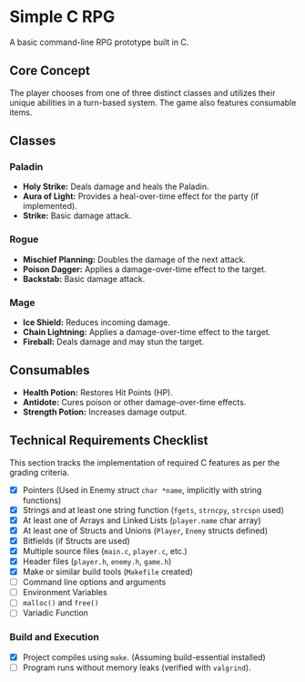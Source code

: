 # Simple C RPG

A basic command-line RPG prototype built in C.

## Core Concept

The player chooses from one of three distinct classes and utilizes their unique abilities in a turn-based system. The game also features consumable items.

## Classes

### Paladin
*   **Holy Strike:** Deals damage and heals the Paladin.
*   **Aura of Light:** Provides a heal-over-time effect for the party (if implemented).
*   **Strike:** Basic damage attack.

### Rogue
*   **Mischief Planning:** Doubles the damage of the next attack.
*   **Poison Dagger:** Applies a damage-over-time effect to the target.
*   **Backstab:** Basic damage attack.

### Mage
*   **Ice Shield:** Reduces incoming damage.
*   **Chain Lightning:** Applies a damage-over-time effect to the target.
*   **Fireball:** Deals damage and may stun the target.

## Consumables

*   **Health Potion:** Restores Hit Points (HP).
*   **Antidote:** Cures poison or other damage-over-time effects.
*   **Strength Potion:** Increases damage output.

## Technical Requirements Checklist

This section tracks the implementation of required C features as per the grading criteria.

*   [x] Pointers (Used in Enemy struct `char *name`, implicitly with string functions)
*   [x] Strings and at least one string function (`fgets`, `strncpy`, `strcspn` used)
*   [x] At least one of Arrays and Linked Lists (`player.name` char array)
*   [x] At least one of Structs and Unions (`Player`, `Enemy` structs defined)
*   [x] Bitfields (if Structs are used)
*   [x] Multiple source files (`main.c`, `player.c`, etc.)
*   [x] Header files (`player.h`, `enemy.h`, `game.h`)
*   [x] Make or similar build tools (`Makefile` created)
*   [ ] Command line options and arguments
*   [ ] Environment Variables
*   [ ] `malloc()` and `free()`
*   [ ] Variadic Function

### Build and Execution

*   [x] Project compiles using `make`. (Assuming build-essential installed)
*   [ ] Program runs without memory leaks (verified with `valgrind`).
